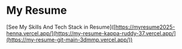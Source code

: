 # My Resume

[See My Skills And Tech Stack in Resume]([https://myresume2025-henna.vercel.app/](https://my-resume-kappa-ruddy-37.vercel.app/](https://my-resume-git-main-3dmmp.vercel.app/))

